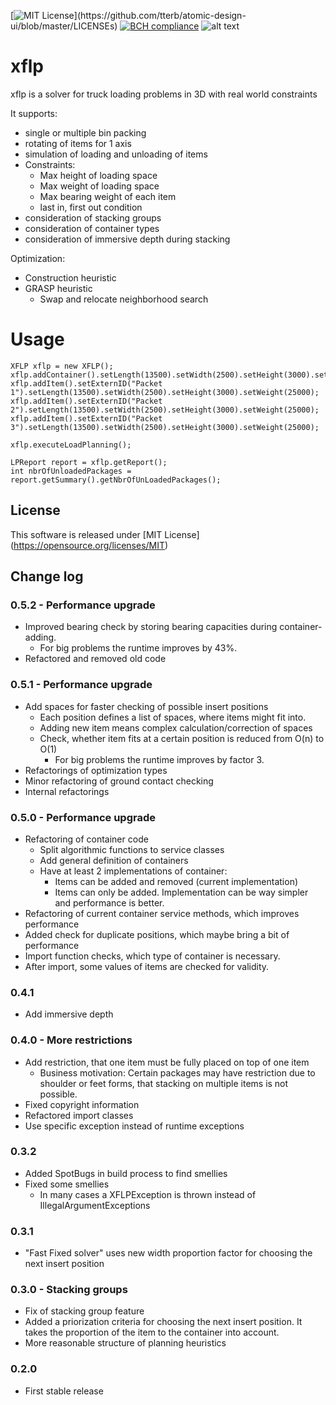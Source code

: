 [![MIT License](https://img.shields.io/apm/l/atomic-design-ui.svg?)](https://github.com/tterb/atomic-design-ui/blob/master/LICENSEs)
[![BCH compliance](https://bettercodehub.com/edge/badge/hschneid/xflp?branch=master)](https://bettercodehub.com/)
![alt text](https://img.shields.io/static/v1?label=version&message=0.5.1&color=-)

# xflp
xflp is a solver for truck loading problems in 3D with real world constraints

It supports:
* single or multiple bin packing
* rotating of items for 1 axis
* simulation of loading and unloading of items  
* Constraints:
  * Max height of loading space
  * Max weight of loading space
  * Max bearing weight of each item
  * last in, first out condition
* consideration of stacking groups
* consideration of container types
* consideration of immersive depth during stacking

Optimization:
* Construction heuristic
* GRASP heuristic
  * Swap and relocate neighborhood search

# Usage
```
XFLP xflp = new XFLP();
xflp.addContainer().setLength(13500).setWidth(2500).setHeight(3000).setMaxWeight(25000);
xflp.addItem().setExternID("Packet 1").setLength(13500).setWidth(2500).setHeight(3000).setWeight(25000);
xflp.addItem().setExternID("Packet 2").setLength(13500).setWidth(2500).setHeight(3000).setWeight(25000);
xflp.addItem().setExternID("Packet 3").setLength(13500).setWidth(2500).setHeight(3000).setWeight(25000);

xflp.executeLoadPlanning();

LPReport report = xflp.getReport();
int nbrOfUnloadedPackages = report.getSummary().getNbrOfUnLoadedPackages();
```

## License
This software is released under [MIT License] (https://opensource.org/licenses/MIT)

## Change log
### 0.5.2 - Performance upgrade
- Improved bearing check by storing bearing capacities during container-adding.
  - For big problems the runtime improves by 43%.
- Refactored and removed old code

### 0.5.1 - Performance upgrade
- Add spaces for faster checking of possible insert positions
  - Each position defines a list of spaces, where items might fit into.
  - Adding new item means complex calculation/correction of spaces
  - Check, whether item fits at a certain position is reduced from O(n) to O(1)
    - For big problems the runtime improves by factor 3.
- Refactorings of optimization types 
- Minor refactoring of ground contact checking
- Internal refactorings

### 0.5.0 - Performance upgrade
- Refactoring of container code
  - Split algorithmic functions to service classes
  - Add general definition of containers
  - Have at least 2 implementations of container:
    - Items can be added and removed (current implementation)
    - Items can only be added. Implementation can be way simpler and performance is better.
- Refactoring of current container service methods, which improves performance
- Added check for duplicate positions, which maybe bring a bit of performance
- Import function checks, which type of container is necessary.
- After import, some values of items are checked for validity.


### 0.4.1
- Add immersive depth

### 0.4.0 - More restrictions
- Add restriction, that one item must be fully placed on top of one item
  - Business motivation: Certain packages may have restriction due to shoulder or feet forms, that stacking on multiple items is not possible.
- Fixed copyright information
- Refactored import classes
- Use specific exception instead of runtime exceptions

### 0.3.2
- Added SpotBugs in build process to find smellies
- Fixed some smellies
  - In many cases a XFLPException is thrown instead of IllegalArgumentExceptions
### 0.3.1
- "Fast Fixed solver" uses new width proportion factor for choosing the next insert position
### 0.3.0 - Stacking groups
- Fix of stacking group feature
- Added a priorization criteria for choosing the next insert position. It takes the proportion of the item to the container into account.
- More reasonable structure of planning heuristics
### 0.2.0
- First stable release 